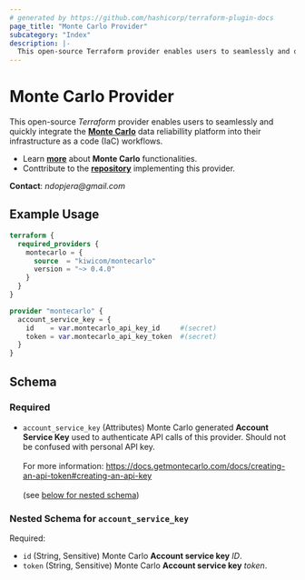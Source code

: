 ```yaml
---
# generated by https://github.com/hashicorp/terraform-plugin-docs
page_title: "Monte Carlo Provider"
subcategory: "Index"
description: |-
  This open-source Terraform provider enables users to seamlessly and quickly integrate the Monte Carlo https://www.montecarlodata.com/ data reliabillity platform into their infrastructure as a code (IaC) workflows. Provider ensures this functionality by communicating with Monte Carlo via its GraphQL API.
---
```


# Monte Carlo Provider

This open-source _Terraform_ provider enables users to seamlessly and quickly integrate the **[Monte Carlo](https://www.montecarlodata.com/)** data reliabillity platform into their infrastructure as a code (IaC) workflows.  

 - Learn **[more](https://docs.getmontecarlo.com/docs)** about **Monte Carlo** functionalities.
 - Conttribute to the **[repository](https://github.com/kiwicom/terraform-provider-montecarlo)** implementing this provider.

**Contact**: _ndopjera@gmail.com_

## Example Usage

```terraform
terraform {
  required_providers {
    montecarlo = {
      source  = "kiwicom/montecarlo"
      version = "~> 0.4.0"
    }
  }
}

provider "montecarlo" {
  account_service_key = {
    id    = var.montecarlo_api_key_id     #(secret)
    token = var.montecarlo_api_key_token  #(secret)
  }
}
```

<!-- schema generated by tfplugindocs -->
## Schema

### Required

- `account_service_key` (Attributes) Monte Carlo generated **Account Service Key** used to authenticate API calls of this provider. Should not be confused with personal API key. <br><br>For more information: https://docs.getmontecarlo.com/docs/creating-an-api-token#creating-an-api-key <br><br> (see [below for nested schema](#nestedatt--account_service_key))

<a id="nestedatt--account_service_key"></a>
### Nested Schema for `account_service_key`

Required:

- `id` (String, Sensitive) Monte Carlo **Account service key** _ID_.
- `token` (String, Sensitive) Monte Carlo **Account service key** _token_.
